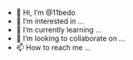 - 👋 Hi, I’m @11bedo
- 👀 I’m interested in ...
- 🌱 I’m currently learning ...
- 💞️ I’m looking to collaborate on ...
- 📫 How to reach me ...

<!---
11bedo/11bedo is a ✨ special ✨ repository because its `README.md` (this file) appears on your GitHub profile.
You can click the Preview link to take a look at your changes.
--->
